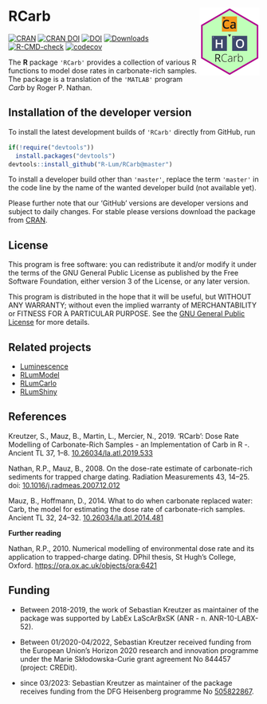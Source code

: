 




<!-- README.md was auto-generated by README.Rmd. Please DO NOT edit by hand!-->

# RCarb <img width=120px src="man/figures/Logo_RCarb.svg" align="right" />

[![CRAN](https://www.r-pkg.org/badges/version/RCarb)](https://CRAN.R-project.org/package=RCarb)
[![CRAN
DOI](https://img.shields.io/badge/doi-10.32614/CRAN.package.RCarb-blue.svg)](https://doi.org/10.32614/CRAN.package.RCarb)
[![DOI](https://zenodo.org/badge/151577249.svg)](https://zenodo.org/badge/latestdoi/151577249)
[![Downloads](https://cranlogs.r-pkg.org/badges/grand-total/RCarb)](https://www.r-pkg.org/pkg/RCarb)
[![R-CMD-check](https://github.com/R-Lum/RCarb/workflows/GitHub%20Actions%20CI/badge.svg)](https://github.com/R-Lum/RCarb/actions)
[![codecov](https://app.codecov.io/gh/R-Lum/RCarb/graph/badge.svg?token=yAbeonoPiC)](https://app.codecov.io/gh/R-Lum/RCarb)

The **R** package `'RCarb'` provides a collection of various R functions
to model dose rates in carbonate-rich samples. The package is a
translation of the `'MATLAB'` program *Carb* by Roger P. Nathan.

## Installation of the developer version

To install the latest development builds of `'RCarb'` directly from
GitHub, run

``` r
if(!require("devtools"))
  install.packages("devtools")
devtools::install_github("R-Lum/RCarb@master")
```

To install a developer build other than `'master'`, replace the term
`'master'` in the code line by the name of the wanted developer build
(not available yet).

Please further note that our ‘GitHub’ versions are developer versions
and subject to daily changes. For stable please versions download the
package from [CRAN](https://CRAN.R-project.org/package=RCarb).

## License

This program is free software: you can redistribute it and/or modify it
under the terms of the GNU General Public License as published by the
Free Software Foundation, either version 3 of the License, or any later
version.

This program is distributed in the hope that it will be useful, but
WITHOUT ANY WARRANTY; without even the implied warranty of
MERCHANTABILITY or FITNESS FOR A PARTICULAR PURPOSE. See the [GNU
General Public
License](https://github.com/R-Lum/RCarb/blob/master/LICENSE) for more
details.

## Related projects

- [Luminescence](https://github.com/R-Lum/Luminescence)
- [RLumModel](https://github.com/R-Lum/RLumModel)
- [RLumCarlo](https://github.com/R-Lum/RLumCarlo)
- [RLumShiny](https://github.com/R-Lum/RLumShiny)

## References

Kreutzer, S., Mauz, B., Martin, L., Mercier, N., 2019. ‘RCarb’: Dose
Rate Modelling of Carbonate-Rich Samples - an Implementation of Carb in
R -. Ancient TL 37, 1–8.
[10.26034/la.atl.2019.533](https://doi.org/10.26034/la.atl.2019.533)

Nathan, R.P., Mauz, B., 2008. On the dose-rate estimate of
carbonate-rich sediments for trapped charge dating. Radiation
Measurements 43, 14–25. doi:
[10.1016/j.radmeas.2007.12.012](https://dx.doi.org/10.1016/j.radmeas.2007.12.012)

Mauz, B., Hoffmann, D., 2014. What to do when carbonate replaced water:
Carb, the model for estimating the dose rate of carbonate-rich samples.
Ancient TL 32, 24–32.
[10.26034/la.atl.2014.481](https://doi.org/10.26034/la.atl.2014.481)

**Further reading**

Nathan, R.P., 2010. Numerical modelling of environmental dose rate and
its application to trapped-charge dating. DPhil thesis, St Hugh’s
College, Oxford. <https://ora.ox.ac.uk/objects/ora:6421>

## <span class="glyphicon glyphicon-euro"></span> Funding

- Between 2018-2019, the work of Sebastian Kreutzer as maintainer of the
  package was supported by LabEx LaScArBxSK (ANR - n. ANR-10-LABX-52).

- Between 01/2020-04/2022, Sebastian Kreutzer received funding from the
  European Union’s Horizon 2020 research and innovation programme under
  the Marie Skłodowska-Curie grant agreement No 844457 (project:
  CREDit).

- since 03/2023: Sebastian Kreutzer as maintainer of the package
  receives funding from the DFG Heisenberg programme No
  [505822867](https://gepris.dfg.de/gepris/projekt/505822867).
